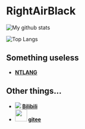 # <strong>RightAirBlack</strong>
![My github stats](https://github-readme-stats.vercel.app/api?username=nakul1010&show_icons=true)

![Top Langs](https://github-readme-stats.vercel.app/api/top-langs/?username=nakul1010&layout=compact&hide_border=true&hide=html,css)

## Something useless
- <strong> [NTLANG](https://github.com/RightAirBlack/NTLang/) </strong>

## Other things...
- <strong> ![](https://www.bilibili.com/favicon.ico) [Bilibili](https://space.bilibili.com/414391716/) </strong>
- <strong> <img src="https://gitee.com/static/images/logo_themecolor.png" height="32px" width="32px"> [gitee](https://gitee.com/rightair) </strong>
<!--
**RightAirBlack/RightAirBlack** is a ✨ _special_ ✨ repository because its `README.md` (this file) appears on your GitHub profile.

Here are some ideas to get you started:

- 🔭 I’m currently working on ...
- 🌱 I’m currently learning ...
- 👯 I’m looking to collaborate on ...
- 🤔 I’m looking for help with ...
- 💬 Ask me about ...
- 📫 How to reach me: ...
- 😄 Pronouns: ...
- ⚡ Fun fact: ...
-->
